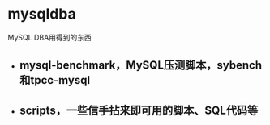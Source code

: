 # mysqldba
MySQL DBA用得到的东西

- ## mysql-benchmark，MySQL压测脚本，sybench和tpcc-mysql
- ## scripts，一些信手拈来即可用的脚本、SQL代码等
